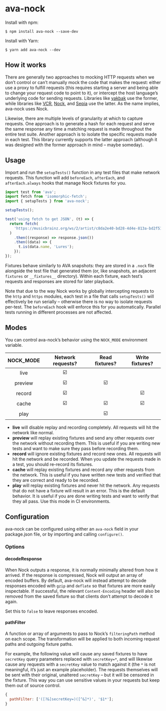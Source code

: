 # ava-nock

Install with npm:

```console
$ npm install ava-nock --save-dev
```

Install with Yarn:

```console
$ yarn add ava-nock --dev
```

## How it works

There are generally two approaches to mocking HTTP requests when we don’t
control or can’t manually mock the code that makes the request: either use a
proxy to fulfill requests (this requires starting a server and being able to
change your request code to point to it), or intercept the host language’s
underlying code for sending requests. Libraries like
[yakbak](https://github.com/flickr/yakbak) use the former, while libraries like
[VCR](https://github.com/vcr/vcr), [Nock](https://github.com/node-nock/nock),
and [Sepia](https://github.com/linkedin/sepia) use the latter. As the name
implies, ava-nock uses Nock.

Likewise, there are multiple levels of granularity at which to capture requests.
One approach is to generate a hash for each request and serve the same response
any time a matching request is made throughout the entire test suite. Another
approach is to isolate the specific requests made in each test. This library
currently supports the latter approach (although it was designed with the former
approach in mind – maybe someday).

## Usage

Import and run the `setupTests()` function in any test files that make network
requests. This function will add `beforeEach`, `afterEach`, and
`afterEach.always` hooks that manage Nock fixtures for you.

```js
import test from 'ava';
import fetch from 'isomorphic-fetch';
import { setupTests } from 'ava-nock';

setupTests();

test('using fetch to get JSON', (t) => {
  return fetch(
    'https://musicbrainz.org/ws/2/artist/c8da2e40-bd28-4d4e-813a-bd2f51958ba8?fmt=json'
  )
    .then((response) => response.json())
    .then((data) => {
      t.is(data.name, 'Lures');
    });
});
```

Fixtures behave similarly to AVA snapshots: they are stored in a `.nock` file
alongside the test file that generated them (or, like snapshots, an adjacent
`fixtures` or `__fixtures__` directory). Within each fixture, each test’s
requests and responses are stored for later playback.

Note that due to the way Nock works by globally intercepting requests to the
`http` and `https` modules, each test in a file that calls `setupTests()` will
effectively be run serially – otherwise there is no way to isolate requests
per-test. The `beforeEach` hook will enforce this for you automatically. Parallel
tests running in different processes are not affected.

## Modes

You can control ava-nock’s behavior using the `NOCK_MODE` environment variable.

| NOCK_MODE |    Network requests?    |     Read fixtures?      |     Write fixtures?     |
| :-------: | :---------------------: | :---------------------: | :---------------------: |
|   live    | :ballot_box_with_check: |                         |                         |
|  preview  | :ballot_box_with_check: | :ballot_box_with_check: |                         |
|  record   | :ballot_box_with_check: |                         | :ballot_box_with_check: |
|   cache   | :ballot_box_with_check: | :ballot_box_with_check: | :ballot_box_with_check: |
|   play    |                         | :ballot_box_with_check: |                         |

- **live** will disable replay and recording completely. All requests will hit
  the network like normal.
- **preview** will replay existing fixtures and send any other requests over the
  network without recording them. This is useful if you are writing new tests
  and want to make sure they pass before recording them.
- **record** will ignore existing fixtures and record new ones. All requests
  will hit the network and be recorded. When you update the requests made in a
  test, you should re-record its fixtures.
- **cache** will replay existing fixtures and record any other requests from the
  network. This is useful if you have written new tests and verified that they
  are correct and ready to be recorded.
- **play** will replay existing fixtures and never hit the network. Any requests
  that do not have a fixture will result in an error. This is the default
  behavior. It is useful if you are done writing tests and want to verify that
  they all pass. Use this mode in CI environments.

## Configuration

ava-nock can be configured using either an `ava-nock` field in your package.json
file, or by importing and calling `configure()`.

### Options

#### decodeResponse

When Nock outputs a response, it is normally minimally altered from how it
arrived. If the response is compressed, Nock will output an array of encoded
buffers. By default, ava-nock will instead attempt to decode responses encoded
with `gzip` and `deflate` so that fixtures are more easily inspectable. If
successful, the relevant `Content-Encoding` header will also be removed from the
saved fixture so that clients don’t attempt to decode it again.

Set this to `false` to leave responses encoded.

#### pathFilter

A function or array of arguments to pass to Nock’s `filteringPath` method on
each scope. The transformation will be applied to both incoming request paths
and outgoing fixture paths.

For example, the following value will cause any saved fixtures to have
`secretKey` query parameters replaced with `secretKey=*`, and will likewise
cause any requests with a `secretKey` value to match against it (the `*` is
not meaningful, it’s just an example placeholder). The requests themselves will
be sent with their original, unaltered `secretKey` – but it will be censored
in the fixture. This way you can use sensitive values in your requests but
keep them out of source control.

```js
{
  pathFilter: ['([?&]secretKey=)([^&]*)', '$1*'];
}
```
